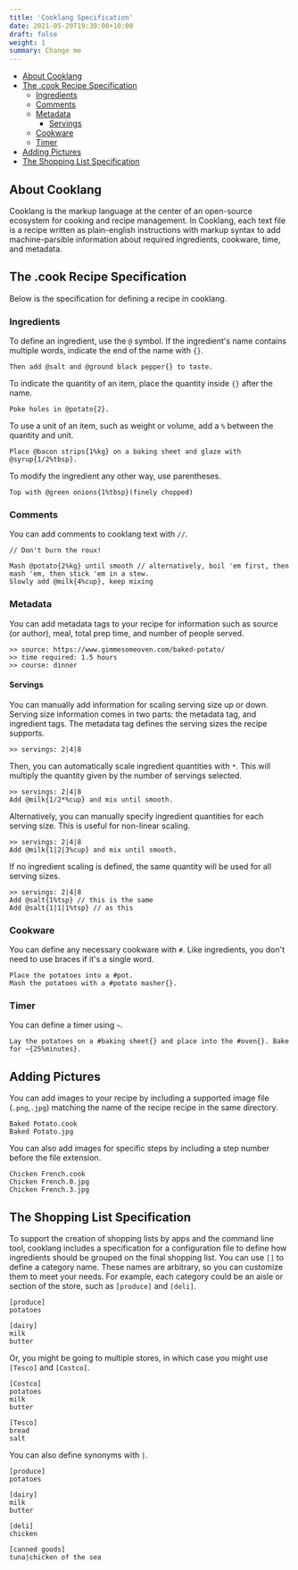```yaml
---
title: 'Cooklang Specification'
date: 2021-05-20T19:30:08+10:00
draft: false
weight: 1
summary: Change me
---
```



* [About Cooklang](#about-cooklang)
* [The .cook Recipe Specification](#the-cook-recipe-specification)
   * [Ingredients](#ingredients)
   * [Comments](#comments)
   * [Metadata](#metadata)
      * [Servings](#servings)
   * [Cookware](#cookware)
   * [Timer](#timer)
* [Adding Pictures](#adding-pictures)
* [The Shopping List Specification](#the-shopping-list-specification)

## About Cooklang
Cooklang is the markup language at the center of an open-source ecosystem for cooking and recipe management. In Cooklang, each text file is a recipe written as plain-english instructions with markup syntax to add machine-parsible information about required ingredients, cookware, time, and metadata.

## The .cook Recipe Specification
Below is the specification for defining a recipe in cooklang.

### Ingredients

To define an ingredient, use the `@` symbol. If the ingredient's name contains multiple words, indicate the end of the name with `{}`.

```
Then add @salt and @ground black pepper{} to taste.
```

To indicate the quantity of an item, place the quantity inside `{}` after the name.

```
Poke holes in @potato{2}.
```

To use a unit of an item, such as weight or volume, add a `%` between the quantity and unit.

```
Place @bacon strips{1%kg} on a baking sheet and glaze with @syrup{1/2%tbsp}.
```

To modify the ingredient any other way, use parentheses.
```
Top with @green onions{1%tbsp}(finely chopped)
```

### Comments
You can add comments to cooklang text with `//`.
```
// Don't burn the roux!

Mash @potato{2%kg} until smooth // alternatively, boil 'em first, then mash 'em, then stick 'em in a stew.
Slowly add @milk{4%cup}, keep mixing
```

### Metadata
You can add metadata tags to your recipe for information such as source (or author), meal, total prep time, and number of people served.
```
>> source: https://www.gimmesomeoven.com/baked-potato/
>> time required: 1.5 hours
>> course: dinner
```

#### Servings
You can manually add information for scaling serving size up or down. Serving size information comes in two parts: the metadata tag, and ingredient tags.
The metadata tag defines the serving sizes the recipe supports.
```
>> servings: 2|4|8
```

Then, you can automatically scale ingredient quantities with `*`. This will multiply the quantity given by the number of servings selected.
```
>> servings: 2|4|8
Add @milk{1/2*%cup} and mix until smooth.
```
Alternatively, you can manually specify ingredient quantities for each serving size. This is useful for non-linear scaling.
```
>> servings: 2|4|8
Add @milk{1|2|3%cup} and mix until smooth.
```

If no ingredient scaling is defined, the same quantity will be used for all serving sizes.

```
>> servings: 2|4|8
Add @salt{1%tsp} // this is the same
Add @salt{1|1|1%tsp} // as this
```

### Cookware
You can define any necessary cookware with `#`. Like ingredients, you don't need to use braces if it's a single word.
```
Place the potatoes into a #pot.
Mash the potatoes with a #potato masher{}.
```

### Timer
You can define a timer using `~`.
```
Lay the potatoes on a #baking sheet{} and place into the #oven{}. Bake for ~{25%minutes}.
```

## Adding Pictures
You can add images to your recipe by including a supported image file (`.png`,`.jpg`) matching the name of the recipe recipe in the same directory.
```
Baked Potato.cook
Baked Potato.jpg
```
You can also add images for specific steps by including a step number before the file extension.
```
Chicken French.cook
Chicken French.0.jpg
Chicken French.3.jpg
```

## The Shopping List Specification
To support the creation of shopping lists by apps and the command line tool, cooklang includes a specification for a configuration file to define how ingredients should be grouped on the final shopping list.
You can use `[]` to define a category name. These names are arbitrary, so you can customize them to meet your needs. For example, each category could be an aisle or section of the store, such as `[produce]` and `[deli]`.
```
[produce]
potatoes

[dairy]
milk
butter
```
Or, you might be going to multiple stores, in which case you might use `[Tesco]` and `[Costco]`.
```
[Costco]
potatoes
milk
butter

[Tesco]
bread
salt
```
You can also define synonyms with `|`.
```
[produce]
potatoes

[dairy]
milk
butter

[deli]
chicken

[canned goods]
tuna|chicken of the sea
```
